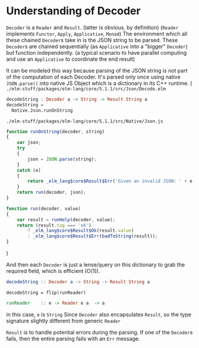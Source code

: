 # Understanding of Decoder

`Decoder` is a `Reader` and `Result`. (latter is obvious, by definition)
(`Reader` implements `Functor`, `Apply`, `Applicative`, `Monad`)
The environment which all these chained `Decoder`s take in is the JSON string to be parsed.
These `Decoder`s are chained sequentially (as `Applicative` into a "bigger" `Decoder`) but function independently. (a typical scenario to have parallel computing and use an `Applicative` to coordinate the end result)

It can be modeled this way because parsing of the JSON string is not part of the computation of each Decoder.
It's parsed only once using native `JSON.parse()` into native JS Object which is a dictionary in its C++ runtime.
(
`./elm-stuff/packages/elm-lang/core/5.1.1/src/Json/Decode.elm`
``` purescript
decodeString : Decoder a -> String -> Result String a
decodeString =
  Native.Json.runOnString
```

`./elm-stuff/packages/elm-lang/core/5.1.1/src/Native/Json.js`

``` javascript
function runOnString(decoder, string)
{
	var json;
	try
	{
		json = JSON.parse(string);
	}
	catch (e)
	{
		return _elm_lang$core$Result$Err('Given an invalid JSON: ' + e.message);
	}
	return run(decoder, json);
}

function run(decoder, value)
{
	var result = runHelp(decoder, value);
	return (result.tag === 'ok')
		? _elm_lang$core$Result$Ok(result.value)
		: _elm_lang$core$Result$Err(badToString(result));
}
```
)

And then each `Decoder` is just a lense/query on this dictionary to grab the required field, which is efficient (O(1)).

``` elm
decodeString :: Decoder a -> String -> Result String a
```
`decodeString = flip(runReader)`
``` haskell
runReader    :: e -> Reader e a  -> a
```

in this case, `e` is `String`
Since `Decoder` also encapsulates `Result`, so the type signature slightly different from generic `Reader`

`Result` is to handle potential errors during the parsing.
If one of the `Decoder`s fails, then the entire parsing fails with an `Err` message.
